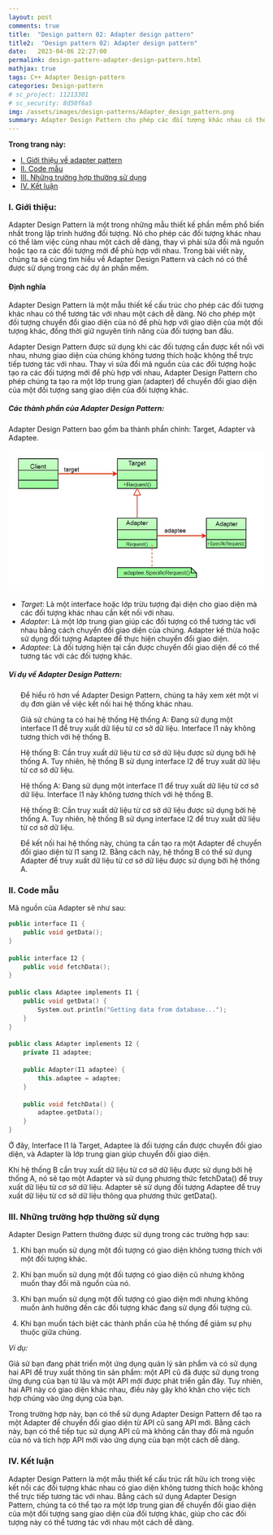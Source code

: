 ```yaml
---
layout: post
comments: true
title:  "Design pattern 02: Adapter design pattern"
title2:  "Design pattern 02: Adapter design pattern"
date:   2023-04-06 22:27:00
permalink: design-pattern-adapter-design-pattern.html
mathjax: true
tags: C++ Adapter Design-pattern
categories: Design-pattern
# sc_project: 11213301
# sc_security: 8d50f6a5
img: /assets/images/design-patterns/Adapter_design_pattern.png
summary: Adapter Design Pattern cho phép các đối tượng khác nhau có thể làm việc cùng nhau một cách dễ dàng thay vì phải sửa đổi mã nguồn
---
```

**Trong trang này:**
<!-- MarkdownTOC -->

- [I. Giới thiệu về adapter pattern](#-gioi-thieu)
- [II. Code mẫu](#-code-mau)
- [III. Những trường hợp thường sử dụng](#-truong-hop-thuong-su-dung)
- [IV. Kết luận](#-ket-luan)

<a name="-gioi-thieu"></a>

### I. Giới thiệu:
Adapter Design Pattern là một trong những mẫu thiết kế phần mềm phổ biến nhất trong lập trình hướng đối tượng. Nó cho phép các đối tượng khác nhau có thể làm việc cùng nhau một cách dễ dàng, thay vì phải sửa đổi mã nguồn hoặc tạo ra các đối tượng mới để phù hợp với nhau. Trong bài viết này, chúng ta sẽ cùng tìm hiểu về Adapter Design Pattern và cách nó có thể được sử dụng trong các dự án phần mềm.

#### Định nghĩa
Adapter Design Pattern là một mẫu thiết kế cấu trúc cho phép các đối tượng khác nhau có thể tương tác với nhau một cách dễ dàng. Nó cho phép một đối tượng chuyển đổi giao diện của nó để phù hợp với giao diện của một đối tượng khác, đồng thời giữ nguyên tính năng của đối tượng ban đầu.

Adapter Design Pattern được sử dụng khi các đối tượng cần được kết nối với nhau, nhưng giao diện của chúng không tương thích hoặc không thể trực tiếp tương tác với nhau. Thay vì sửa đổi mã nguồn của các đối tượng hoặc tạo ra các đối tượng mới để phù hợp với nhau, Adapter Design Pattern cho phép chúng ta tạo ra một lớp trung gian (adapter) để chuyển đổi giao diện của một đối tượng sang giao diện của đối tượng khác.

##### Các thành phần của Adapter Design Pattern:

Adapter Design Pattern bao gồm ba thành phần chính: Target, Adapter và Adaptee.

![Design pattern adapter](/assets/images/design-patterns/adapter-dp-uml.jpg)

+ _Target_: Là một interface hoặc lớp trừu tượng đại diện cho giao diện mà các đối tượng khác nhau cần kết nối với nhau.
+ _Adapter_: Là một lớp trung gian giúp các đối tượng có thể tương tác với nhau bằng cách chuyển đổi giao diện của chúng. Adapter kế thừa hoặc sử dụng đối tượng Adaptee để thực hiện chuyển đổi giao diện.
+ _Adaptee_: Là đối tượng hiện tại cần được chuyển đổi giao diện để có thể tương tác với các đối tượng khác.

##### Ví dụ về Adapter Design Pattern:

<ul>Để hiểu rõ hơn về Adapter Design Pattern, chúng ta hãy xem xét một ví dụ đơn giản về việc kết nối hai hệ thống khác nhau.

Giả sử chúng ta có hai hệ thống
Hệ thống A: Đang sử dụng một interface I1 để truy xuất dữ liệu từ cơ sở dữ liệu. Interface I1 này không tương thích với hệ thống B.

Hệ thống B: Cần truy xuất dữ liệu từ cơ sở dữ liệu được sử dụng bởi hệ thống A. Tuy nhiên, hệ thống B sử dụng interface I2 để truy xuất dữ liệu từ cơ sở dữ liệu.

Hệ thống A: Đang sử dụng một interface I1 để truy xuất dữ liệu từ cơ sở dữ liệu. Interface I1 này không tương thích với hệ thống B.

Hệ thống B: Cần truy xuất dữ liệu từ cơ sở dữ liệu được sử dụng bởi hệ thống A. Tuy nhiên, hệ thống B sử dụng interface I2 để truy xuất dữ liệu từ cơ sở dữ liệu.

Để kết nối hai hệ thống này, chúng ta cần tạo ra một Adapter để chuyển đổi giao diện từ I1 sang I2. Bằng cách này, hệ thống B có thể sử dụng Adapter để truy xuất dữ liệu từ cơ sở dữ liệu được sử dụng bởi hệ thống A.</ul>
<a name="-code-mau"></a>

### II. Code mẫu

Mã nguồn của Adapter sẽ như sau:

```cpp
public interface I1 {
    public void getData();
}

public interface I2 {
    public void fetchData();
}

public class Adaptee implements I1 {
    public void getData() {
        System.out.println("Getting data from database...");
    }
}

public class Adapter implements I2 {
    private I1 adaptee;

    public Adapter(I1 adaptee) {
        this.adaptee = adaptee;
    }

    public void fetchData() {
        adaptee.getData();
    }
}

```

Ở đây, Interface I1 là Target, Adaptee là đối tượng cần được chuyển đổi giao diện, và Adapter là lớp trung gian giúp chuyển đổi giao diện.

Khi hệ thống B cần truy xuất dữ liệu từ cơ sở dữ liệu được sử dụng bởi hệ thống A, nó sẽ tạo một Adapter và sử dụng phương thức fetchData() để truy xuất dữ liệu từ cơ sở dữ liệu. Adapter sẽ sử dụng đối tượng Adaptee để truy xuất dữ liệu từ cơ sở dữ liệu thông qua phương thức getData().

<a name="-truong-hop-thuong-su-dung"></a>

### III. Những trường hợp thường sử dụng

Adapter Design Pattern thường được sử dụng trong các trường hợp sau:

1. Khi bạn muốn sử dụng một đối tượng có giao diện không tương thích với một đối tượng khác.

2. Khi bạn muốn sử dụng một đối tượng có giao diện cũ nhưng không muốn thay đổi mã nguồn của nó.

3. Khi bạn muốn sử dụng một đối tượng có giao diện mới nhưng không muốn ảnh hưởng đến các đối tượng khác đang sử dụng đối tượng cũ.

4. Khi bạn muốn tách biệt các thành phần của hệ thống để giảm sự phụ thuộc giữa chúng.

*Ví dụ:*

Giả sử bạn đang phát triển một ứng dụng quản lý sản phẩm và có sử dụng hai API để truy xuất thông tin sản phẩm: một API cũ đã được sử dụng trong ứng dụng của bạn từ lâu và một API mới được phát triển gần đây. Tuy nhiên, hai API này có giao diện khác nhau, điều này gây khó khăn cho việc tích hợp chúng vào ứng dụng của bạn.

Trong trường hợp này, bạn có thể sử dụng Adapter Design Pattern để tạo ra một Adapter để chuyển đổi giao diện từ API cũ sang API mới. Bằng cách này, bạn có thể tiếp tục sử dụng API cũ mà không cần thay đổi mã nguồn của nó và tích hợp API mới vào ứng dụng của bạn một cách dễ dàng.

<a name="-ket-luan" ></a>

### IV. Kết luận

Adapter Design Pattern là một mẫu thiết kế cấu trúc rất hữu ích trong việc kết nối các đối tượng khác nhau có giao diện không tương thích hoặc không thể trực tiếp tương tác với nhau. Bằng cách sử dụng Adapter Design Pattern, chúng ta có thể tạo ra một lớp trung gian để chuyển đổi giao diện của một đối tượng sang giao diện của đối tượng khác, giúp cho các đối tượng này có thể tương tác với nhau một cách dễ dàng.